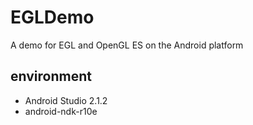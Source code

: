 # EGLDemo
A demo for EGL and OpenGL ES on the Android platform

## environment
- Android Studio 2.1.2
- android-ndk-r10e
